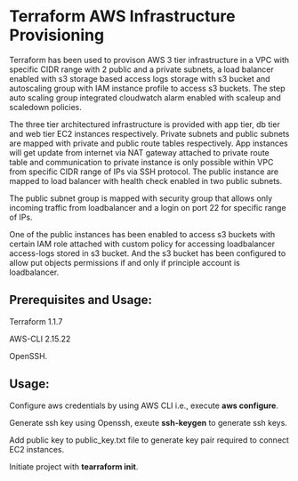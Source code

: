 # Terraform AWS Infrastructure Provisioning  

Terraform has been used to provison AWS 3 tier infrastructure in a VPC with specific CIDR range with 2 public and a private subnets, a load balancer enabled with s3 storage based access logs storage with s3 bucket and autoscaling group with IAM instance profile to access s3 buckets. The step auto scaling group integrated cloudwatch alarm enabled with scaleup and scaledown policies.

The three tier architectured infrastructure is provided with app tier, db tier and web tier EC2 instances respectively. Private subnets and public subnets are mapped with private and public route tables respectively. App instances will get update from internet via NAT gateway attached to private route table and communication to private instance is only possible within VPC from specific CIDR range of IPs via SSH protocol. The public instance are mapped to load balancer with health check enabled in two public subnets.

The public subnet group is mapped with security group that allows only incoming traffic from loadbalancer and a login on port 22 for specific range of IPs.

One of the public instances has been enabled to access s3 buckets with certain IAM role attached with custom policy for accessing loadbalancer access-logs stored in s3 bucket. And the s3 bucket has been configured to allow put objects permissions if and only if principle account is loadbalancer.

## Prerequisites and Usage:
Terraform 1.1.7

AWS-CLI 2.15.22

OpenSSH.

## Usage:
Configure aws credentials by using AWS CLI i.e., execute **aws configure**.

Generate ssh key using Openssh, exeute **ssh-keygen** to generate ssh keys.

Add public key to public_key.txt file to generate key pair required to connect EC2 instances.

Initiate project with **tearraform init**.


